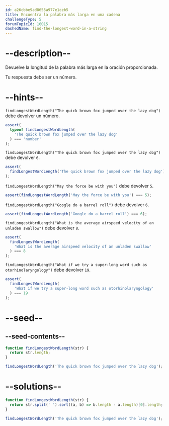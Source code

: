 ```yaml
---
id: a26cbbe9ad8655a977e1ceb5
title: Encuentra la palabra más larga en una cadena
challengeType: 5
forumTopicId: 16015
dashedName: find-the-longest-word-in-a-string
---
```


# --description--

Devuelve la longitud de la palabra más larga en la oración proporcionada.

Tu respuesta debe ser un número.

# --hints--

`findLongestWordLength("The quick brown fox jumped over the lazy dog")` debe devolver un número.

```js
assert(
  typeof findLongestWordLength(
    'The quick brown fox jumped over the lazy dog'
  ) === 'number'
);
```

`findLongestWordLength("The quick brown fox jumped over the lazy dog")` debe devolver `6`.

```js
assert(
  findLongestWordLength('The quick brown fox jumped over the lazy dog') === 6
);
```

`findLongestWordLength("May the force be with you")` debe devolver `5`.

```js
assert(findLongestWordLength('May the force be with you') === 5);
```

`findLongestWordLength("Google do a barrel roll")` debe devolver `6`.

```js
assert(findLongestWordLength('Google do a barrel roll') === 6);
```

`findLongestWordLength("What is the average airspeed velocity of an unladen swallow")` debe devolver `8`.

```js
assert(
  findLongestWordLength(
    'What is the average airspeed velocity of an unladen swallow'
  ) === 8
);
```

`findLongestWordLength("What if we try a super-long word such as otorhinolaryngology")` debe devolver `19`.

```js
assert(
  findLongestWordLength(
    'What if we try a super-long word such as otorhinolaryngology'
  ) === 19
);
```

# --seed--

## --seed-contents--

```js
function findLongestWordLength(str) {
  return str.length;
}

findLongestWordLength('The quick brown fox jumped over the lazy dog');
```

# --solutions--

```js
function findLongestWordLength(str) {
  return str.split(' ').sort((a, b) => b.length - a.length)[0].length;
}

findLongestWordLength('The quick brown fox jumped over the lazy dog');
```

